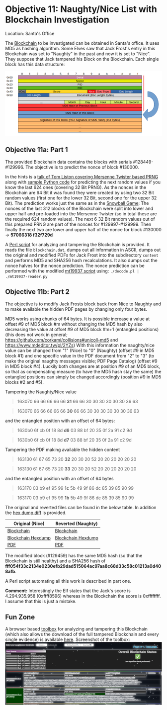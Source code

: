# Objective 11: Naughty/Nice List with Blockchain Investigation
Location: Santa's Office

The [Blockchain](https://download.holidayhackchallenge.com/2020/blockchain.dat) to be investigated can be obtained in Santa's office.
It uses MD5 as hashing algorithm. Some Elves saw that Jack Frost's entry in this Blockchain was set to "Naughty" in the past and now it is set to "Nice". They suppose that Jack tampered his Block on the Blockchain.
Each single block has this data structure:

![data structure ](https://github.com/joergschwarzwaelder/hhc2020/blob/master/Objective-11/Blockchain%20Definition.png)


## Objective 11a: Part 1

The provided Blockchain data contains the blocks with serials #128449-#129996. The objective is to predict the nonce of block #130000.

In the hints is a [talk of Tom Liston covering Mersenne Twister based PRNG ](https://www.youtube.com/watch?v=Jo5Nlbqd-Vg) along with [sample Python code](https://github.com/tliston/mt19937) for predicting the next random values if you know the last 624 ones (covering 32 Bit PRNG).
As the nonces in the Blockchain are 64 Bit it was found they were created by using two 32 Bit random values (first one for the lower 32 Bit, second one for the upper 32 Bit).
The prediction works just the same as in the [Snowball Game](https://github.com/joergschwarzwaelder/hhc2020/blob/master/Additional/Snowball%20Game.md): The nonces of the last 312 blocks of the Blockchain were split into lower and upper half and pre-loaded into the Mersenne Twister (so in total these are the required 624 random values).
The next 6 32 Bit random values out of this prepared PRNG are part of the nonces for #129997-#129999.
Then finally the next two are lower and upper half of the nonce for block #130000 -> **57066318 f32f729d**

A [Perl script](https://github.com/joergschwarzwaelder/hhc2020/blob/master/Objective-11/decode.pl) for analyzing and tampering the Blockchain is provided.
It reads the file `blockchain.dat`, dumps out all information in ASCII, dumps out the original and modified PDFs for Jack Frost into the subdirectory `content` and performs MD5 and SHA256 hash recalculations.
It also dumps out the nonce halves for the nonce prediction.
The nonce prediction can be performed with the modified [mt19937 script](https://github.com/joergschwarzwaelder/hhc2020/blob/master/Objective-11/mt19937-reader.py) using: `./decode.pl | ./mt19937-reader.py`

## Objective 11b: Part 2

The objective is to modify Jack Frosts block back from Nice to Naughty and to make available the hidden PDF pages by changing only four bytes.

MD5 works using chunks of 64 bytes. It is possible increase a value at offset #9 of MD5 block #m without changing the MD5 hash by also decreasing the value at offset #9 of MD5 block #m+1 (entangled positions) (this does not work in general; https://github.com/corkami/collisions#unicoll-md5 and https://www.mdeditor.tw/pl/2YZs)
With this information the naughty/nice value can be changed from "1" (Nice) to "0" (Naughty) (offset #9 in MD5 block #1) and one specific value in the PDF document from "2" to "3" (to make the original naughty messages visible; PDF Page Catalog) (offset #9 in MD5 block #4).
Luckily both changes are at position #9 of an MD5 block, so that as compensating measure (to have the MD5 hash stay the same) the entangled positions can simply be changed accordingly (position #9 in MD5 blocks #2 and #5).

Tampering the Naughty/Nice value
> 163070 66 66 66 66 66 **31** 66 66 30 30 30 30 30 30 36 63

> 163070 66 66 66 66 66 **30** 66 66 30 30 30 30 30 30 36 63

and the entangled position with an offset of 64 bytes:
> 1630b0 6f cb 0f 18 8d **d6** 03 88 bf 20 35 0f 2a 91 c2 9d

> 1630b0 6f cb 0f 18 8d **d7** 03 88 bf 20 35 0f 2a 91 c2 9d

Tampering the PDF making available the hidden content
> 163130 61 67 65 73 20 **32** 20 30 20 52 20 20 20 20 20 20

> 163130 61 67 65 73 20 **33** 20 30 20 52 20 20 20 20 20 20

and the entangled position with an offset of 64 bytes
> 163170 03 b9 ef 95 99 **1c** 5b 49 9f 86 dc 85 39 85 90 99

> 163170 03 b9 ef 95 99 **1b** 5b 49 9f 86 dc 85 39 85 90 99

The original and reverted files can be found in the below table.
In addition the [hex dump diff](https://github.com/joergschwarzwaelder/hhc2020/blob/master/Objective-11/blockchain-naughty-nice-diff.dump) is provided.

|Original (Nice)|Reverted (Naughty)  |
|--|--|
|[Blockchain](https://github.com/joergschwarzwaelder/hhc2020/blob/master/Objective-11/blockchain.dat)  |[Blockchain](https://github.com/joergschwarzwaelder/hhc2020/blob/master/Objective-11/blockchain-back-to-original.dat)  |
|[Blockchain Hexdump](https://github.com/joergschwarzwaelder/hhc2020/blob/master/Objective-11/blockchain.dump) |[Blockchain Hexdump](https://github.com/joergschwarzwaelder/hhc2020/blob/master/Objective-11/blockchain-back-to-original.dump) |
|[PDF](https://github.com/joergschwarzwaelder/hhc2020/blob/master/Objective-11/000000000001f9b3-1-nice.pdf) |[PDF](https://github.com/joergschwarzwaelder/hhc2020/blob/master/Objective-11/000000000001f9b3-1-naughty.pdf) |

The modified block (#129459) has the same MD5 hash (so that the Blockchain is still healthy) and a SHA256 hash of **fff054f33c2134e0230efb29dad515064ac97aa8c68d33c58c01213a0d408afb**.

A Perl script automating all this work is described in part one.

**Comment:**
Interestingly the Elf states that the Jack's score is 4.294.935.958 (0xffff8596) whereas in the Blockchain the score is 0xffffffff. I assume that this is just a mistake.

## Fun Zone

A browser based [toolbox](https://github.com/joergschwarzwaelder/hhc2020/blob/master/Objective-11/Frostys-Toolbox.html) for analyzing and tampering this Blockchain (which also allows the download of the full tampered Blockchain and every single evidence) is available [here](https://joergschwarzwaelder.github.io/Frostys-Toolbox.html).
Screenshot of the toolbox:
![toolbox](https://github.com/joergschwarzwaelder/hhc2020/blob/master/Objective-11/Frostys-Toolbox.png)
<!--stackedit_data:
eyJoaXN0b3J5IjpbMzI3MDQ1NjgwLDQyMDMwMjQ5MywtMTU2Mz
g5MTAxMCwyMzI2MzUwMSwtNjk3ODU1MDMzLDE5OTgwOTI0NTEs
LTIxMTY1MTk0OTIsLTIwNjQwODc2ODQsLTU5NTExMDA5OCw4OT
U5ODk3NzgsMTE5OTIyMTg2NiwzNjEyNDc3MjYsLTE3OTMzOTc0
ODAsNjgwMjU5Miw0NjYyOTQ3NjAsMzQ3NTM0NzM2LDQ3MzI5MD
U2MCwxNDY4OTQ3MTgzLC05OTk3NjQ1MDcsMTgwOTc4MzY2XX0=

-->
